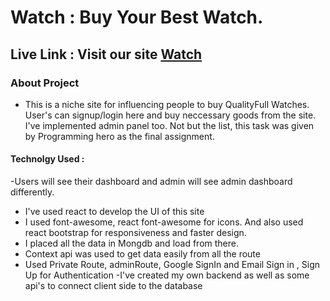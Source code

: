 # Watch : Buy Your Best Watch.

## Live Link : Visit our site  [Watch](https://watch-shops.web.app/)


### About Project 
   - This is a niche site for influencing people to buy QualityFull Watches. User's can signup/login here and buy neccessary goods from the site. I've implemented admin panel too. Not but the list, this task was given by Programming hero as the final assignment.


#### Technolgy Used : 
-Users will see their dashboard and admin will see admin dashboard differently.
- I've used react to develop the UI of this site
- I used font-awesome, react font-awesome for icons. And also used react bootstrap for responsiveness and faster design.
- I placed all the data in Mongdb and load from there.
- Context api was used to get data easily from all the route
- Used Private Route, adminRoute, Google SignIn and Email Sign in , Sign Up for Authentication
-I've created my own backend as well as some api's to connect client side to the database